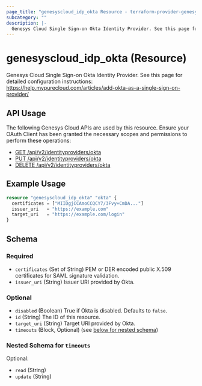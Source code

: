 ```yaml
---
page_title: "genesyscloud_idp_okta Resource - terraform-provider-genesyscloud"
subcategory: ""
description: |-
  Genesys Cloud Single Sign-on Okta Identity Provider. See this page for detailed configuration instructions: https://help.mypurecloud.com/articles/add-okta-as-a-single-sign-on-provider/
---
```

# genesyscloud_idp_okta (Resource)

Genesys Cloud Single Sign-on Okta Identity Provider. See this page for detailed configuration instructions: https://help.mypurecloud.com/articles/add-okta-as-a-single-sign-on-provider/

## API Usage
The following Genesys Cloud APIs are used by this resource. Ensure your OAuth Client has been granted the necessary scopes and permissions to perform these operations:

* [GET /api/v2/identityproviders/okta](https://developer.mypurecloud.com/api/rest/v2/identityprovider/#get-api-v2-identityproviders-okta)
* [PUT /api/v2/identityproviders/okta](https://developer.mypurecloud.com/api/rest/v2/identityprovider/#put-api-v2-identityproviders-okta)
* [DELETE /api/v2/identityproviders/okta](https://developer.mypurecloud.com/api/rest/v2/identityprovider/#delete-api-v2-identityproviders-okta)

## Example Usage

```terraform
resource "genesyscloud_idp_okta" "okta" {
  certificates = ["MIIDgjCCAmoCCQCY7/3Fvy+CmDA..."]
  issuer_uri   = "https://example.com"
  target_uri   = "https://example.com/login"
}
```

<!-- schema generated by tfplugindocs -->
## Schema

### Required

- `certificates` (Set of String) PEM or DER encoded public X.509 certificates for SAML signature validation.
- `issuer_uri` (String) Issuer URI provided by Okta.

### Optional

- `disabled` (Boolean) True if Okta is disabled. Defaults to `false`.
- `id` (String) The ID of this resource.
- `target_uri` (String) Target URI provided by Okta.
- `timeouts` (Block, Optional) (see [below for nested schema](#nestedblock--timeouts))

<a id="nestedblock--timeouts"></a>
### Nested Schema for `timeouts`

Optional:

- `read` (String)
- `update` (String)

